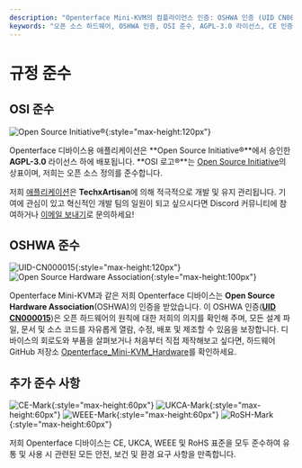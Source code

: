 ```yaml
---
description: "Openterface Mini-KVM의 컴플라이언스 인증: OSHWA 인증 (UID CN000015), OSI 승인 AGPL-3.0 라이선스, CE, UKCA, WEEE 및 RoHS 준수. 전체 문서가 제공되는 완전 오픈 소스 하드웨어 및 소프트웨어."
keywords: "오픈 소스 하드웨어, OSHWA 인증, OSI 준수, AGPL-3.0 라이선스, CE 인증, UKCA 마크, WEEE 준수, RoHS 표준, 하드웨어 인증, 오픈 소스 문서, TechxArtisan, 하드웨어 컴플라이언스, Mini-KVM 인증, 오픈 하드웨어 디자인"
---
```


# 규정 준수

## OSI 준수

![Open Source Initiative®](https://assets.openterface.com/images/trademark/open-source-initiative.svg){:style="max-height:120px"}

Openterface 디바이스용 애플리케이션은 **Open Source Initiative®**에서 승인한 **AGPL-3.0** 라이선스 하에 배포됩니다. **OSI 로고®**는 [Open Source Initiative](http://opensource.org)의 상표이며, 저희는 오픈 소스 정의를 준수합니다.

저희 [애플리케이션](/app)은 **TechxArtisan**에 의해 적극적으로 개발 및 유지 관리됩니다. 기여에 관심이 있고 혁신적인 개발 팀의 일원이 되고 싶으시다면 Discord 커뮤니티에 참여하거나 [이메일 보내기](mailto:info@openterface.com)로 문의하세요!

## OSHWA 준수

![UID-CN000015](https://assets.openterface.com/images/trademark/oshw-cn000015.svg){:style="max-height:120px"}
![Open Source Hardware Association](https://assets.openterface.com/images/trademark/open-source-hardware.svg){:style="max-height:100px"}

Openterface Mini-KVM과 같은 저희 Openterface 디바이스는 **Open Source Hardware Association**(OSHWA)의 인증을 받았습니다. 이 OSHWA 인증([**UID CN000015**](https://certification.oshwa.org/cn000015.html))은 오픈 하드웨어의 원칙에 대한 저희의 의지를 확인해 주며, 모든 설계 파일, 문서 및 소스 코드를 자유롭게 열람, 수정, 배포 및 제조할 수 있음을 보장합니다. 디바이스의 회로도와 부품을 살펴보거나 처음부터 직접 제작해보고 싶다면, 하드웨어 GitHub 저장소 [Openterface_Mini-KVM_Hardware](https://github.com/TechxArtisanStudio/Openterface_Mini-KVM_Hardware)를 확인하세요.

## 추가 준수 사항

![CE-Mark](https://assets.openterface.com/images/trademark/ce.svg){:style="max-height:60px"}
![UKCA-Mark](https://assets.openterface.com/images/trademark/ukca.svg){:style="max-height:60px"}
![WEEE-Mark](https://assets.openterface.com/images/trademark/weee.svg){:style="max-height:60px"}
![RoSH-Mark](https://assets.openterface.com/images/trademark/rohs.svg){:style="max-height:60px"}

저희 Openterface 디바이스는 CE, UKCA, WEEE 및 RoHS 표준을 모두 준수하여 유통 및 사용 시 관련된 모든 안전, 보건 및 환경 요구 사항을 만족합니다.
